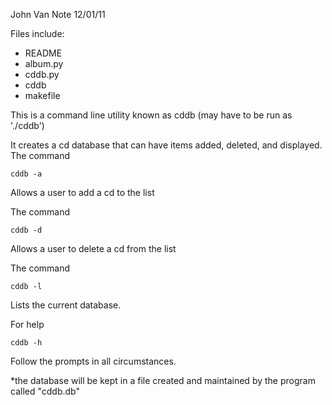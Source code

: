 John Van Note
12/01/11

Files include:
- README
- album.py
- cddb.py
- cddb
- makefile

This is a command line utility known as cddb (may have to be run as './cddb')

It creates a cd database that can have items added, deleted, and displayed.
The command
```
cddb -a
```
Allows a user to add a cd to the list

The command
```
cddb -d
```
Allows a user to delete a cd from the list

The command 
```
cddb -l
```
Lists the current database.

For help
```
cddb -h
```
Follow the prompts in all circumstances.

*the database will be kept in a file created and maintained by the program
called "cddb.db"
